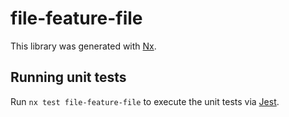 # file-feature-file

This library was generated with [Nx](https://nx.dev).

## Running unit tests

Run `nx test file-feature-file` to execute the unit tests via [Jest](https://jestjs.io).

